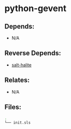 # python-gevent

## Depends:

  -  N/A

## Reverse Depends:

  -  [salt-halite](/salt/salt-halite)

## Relates:

  -  N/A

## Files:

```bash
.
└── init.sls
```
